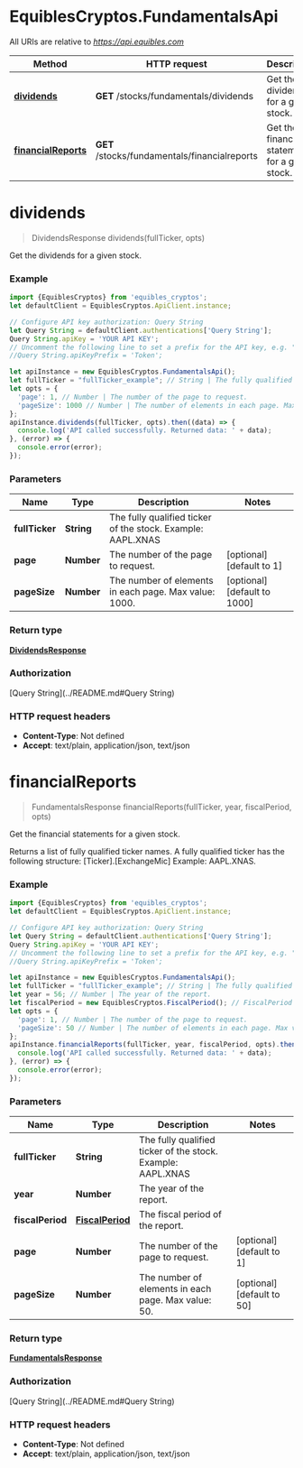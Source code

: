 # EquiblesCryptos.FundamentalsApi

All URIs are relative to *https://api.equibles.com*

Method | HTTP request | Description
------------- | ------------- | -------------
[**dividends**](FundamentalsApi.md#dividends) | **GET** /stocks/fundamentals/dividends | Get the dividends for a given stock.
[**financialReports**](FundamentalsApi.md#financialReports) | **GET** /stocks/fundamentals/financialreports | Get the financial statements for a given stock.

<a name="dividends"></a>
# **dividends**
> DividendsResponse dividends(fullTicker, opts)

Get the dividends for a given stock.

### Example
```javascript
import {EquiblesCryptos} from 'equibles_cryptos';
let defaultClient = EquiblesCryptos.ApiClient.instance;

// Configure API key authorization: Query String
let Query String = defaultClient.authentications['Query String'];
Query String.apiKey = 'YOUR API KEY';
// Uncomment the following line to set a prefix for the API key, e.g. "Token" (defaults to null)
//Query String.apiKeyPrefix = 'Token';

let apiInstance = new EquiblesCryptos.FundamentalsApi();
let fullTicker = "fullTicker_example"; // String | The fully qualified ticker of the stock. Example: AAPL.XNAS
let opts = { 
  'page': 1, // Number | The number of the page to request.
  'pageSize': 1000 // Number | The number of elements in each page. Max value: 1000.
};
apiInstance.dividends(fullTicker, opts).then((data) => {
  console.log('API called successfully. Returned data: ' + data);
}, (error) => {
  console.error(error);
});

```

### Parameters

Name | Type | Description  | Notes
------------- | ------------- | ------------- | -------------
 **fullTicker** | **String**| The fully qualified ticker of the stock. Example: AAPL.XNAS | 
 **page** | **Number**| The number of the page to request. | [optional] [default to 1]
 **pageSize** | **Number**| The number of elements in each page. Max value: 1000. | [optional] [default to 1000]

### Return type

[**DividendsResponse**](DividendsResponse.md)

### Authorization

[Query String](../README.md#Query String)

### HTTP request headers

 - **Content-Type**: Not defined
 - **Accept**: text/plain, application/json, text/json

<a name="financialReports"></a>
# **financialReports**
> FundamentalsResponse financialReports(fullTicker, year, fiscalPeriod, opts)

Get the financial statements for a given stock.

Returns a list of fully qualified ticker names. A fully qualified ticker has the following structure: [Ticker].[ExchangeMic] Example: AAPL.XNAS.

### Example
```javascript
import {EquiblesCryptos} from 'equibles_cryptos';
let defaultClient = EquiblesCryptos.ApiClient.instance;

// Configure API key authorization: Query String
let Query String = defaultClient.authentications['Query String'];
Query String.apiKey = 'YOUR API KEY';
// Uncomment the following line to set a prefix for the API key, e.g. "Token" (defaults to null)
//Query String.apiKeyPrefix = 'Token';

let apiInstance = new EquiblesCryptos.FundamentalsApi();
let fullTicker = "fullTicker_example"; // String | The fully qualified ticker of the stock. Example: AAPL.XNAS
let year = 56; // Number | The year of the report.
let fiscalPeriod = new EquiblesCryptos.FiscalPeriod(); // FiscalPeriod | The fiscal period of the report.
let opts = { 
  'page': 1, // Number | The number of the page to request.
  'pageSize': 50 // Number | The number of elements in each page. Max value: 50.
};
apiInstance.financialReports(fullTicker, year, fiscalPeriod, opts).then((data) => {
  console.log('API called successfully. Returned data: ' + data);
}, (error) => {
  console.error(error);
});

```

### Parameters

Name | Type | Description  | Notes
------------- | ------------- | ------------- | -------------
 **fullTicker** | **String**| The fully qualified ticker of the stock. Example: AAPL.XNAS | 
 **year** | **Number**| The year of the report. | 
 **fiscalPeriod** | [**FiscalPeriod**](.md)| The fiscal period of the report. | 
 **page** | **Number**| The number of the page to request. | [optional] [default to 1]
 **pageSize** | **Number**| The number of elements in each page. Max value: 50. | [optional] [default to 50]

### Return type

[**FundamentalsResponse**](FundamentalsResponse.md)

### Authorization

[Query String](../README.md#Query String)

### HTTP request headers

 - **Content-Type**: Not defined
 - **Accept**: text/plain, application/json, text/json

